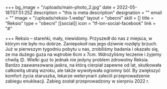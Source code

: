 +++
bg_image = "/uploads/main-photo_2.jpg"
date = 2022-05-18T07:51:25Z
description = "this is meta description"
designation = ""
email = ""
image = "/uploads/reksio-1.webp"
layout = "obecni"
skill = []
title = "Reksio"
type = "obecni"
[[social]]
icon = "tf-ion-social-facebook"
link = "#"

+++
Reksio – stareńki, mały, niewidomy. Przyszedł do nas z miejsca, w którym nie było mu dobrze. Zaniepokoił nas jego dziwnie rozdęty brzuch. Już w pierwszym tygodniu pobytu u nas, zrobiliśmy badania i okazało się, ze ma dużego guza na wątrobie 6cm x 7cm. Wdrożyliśmy leczenie i żyjemy chwilą 😊. Wielki guz to jednak nie jedyny problem zdrowotny Reksia. Bardzo zaawansowana jaskra, na którą cierpiał zapewne od lat, skutkowała całkowitą utratą wzroku, ale także wywoływała ogromny ból. By zwiększyć komfort życia staruszka, lekarze weterynarii zalecili przeprowadzenie zabiegu enukleacji. Zabieg został przeprowadzony w sierpniu 2022 r. 